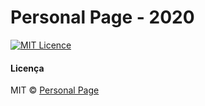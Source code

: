 # Personal Page - 2020
[![MIT Licence](https://badges.frapsoft.com/os/mit/mit.svg?v=103)](https://opensource.org/licenses/mit-license.php)

#### Licença
MIT © <a href="https://github.com/pofreire/personal-page">Personal Page</a>
